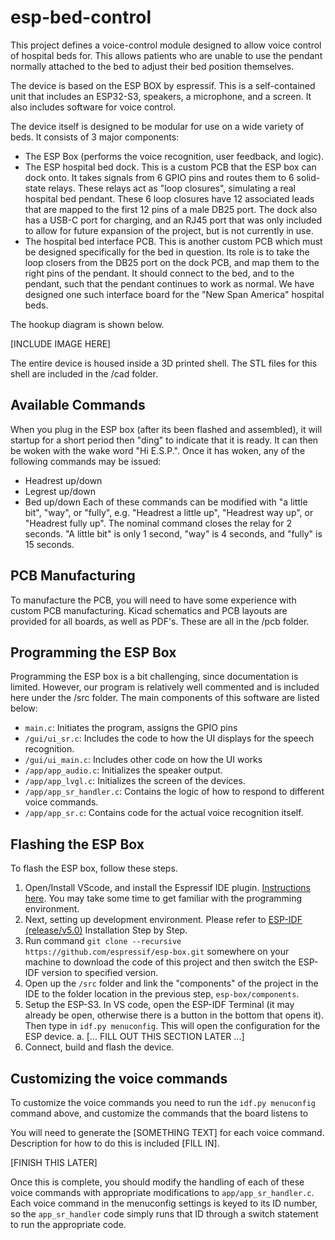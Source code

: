 # esp-bed-control

This project defines a voice-control module designed to allow voice control of hospital beds for. This allows patients who are unable to use the pendant normally attached to the bed to adjust their bed position themselves.

The device is based on the ESP BOX by espressif. This is a self-contained unit that includes an ESP32-S3, speakers, a microphone, and a screen. It also includes software for voice control.

The device itself is designed to be modular for use on a wide variety of beds. It consists of 3 major components:
  - The ESP Box (performs the voice recognition, user feedback, and logic).
  - The ESP hospital bed dock. This is a custom PCB that the ESP box can dock onto. It takes signals from 6 GPIO pins and routes them to 6 solid-state relays. These relays act as "loop closures", simulating a real hospital bed pendant. These 6 loop closures have 12 associated leads that are mapped to the first 12 pins of a male DB25 port. The dock also has a USB-C port for charging, and an RJ45 port that was only included to allow for future expansion of the project, but is not currently in use.
  - The hospital bed interface PCB. This is another custom PCB which must be designed specifically for the bed in question. Its role is to take the loop closers from the DB25 port on the dock PCB, and map them to the right pins of the pendant. It should connect to the bed, and to the pendant, such that the pendant continues to work as normal. We have designed one such interface board for the "New Span America" hospital beds. 

The hookup diagram is shown below.

[INCLUDE IMAGE HERE]

The entire device is housed inside a 3D printed shell. The STL files for this shell are included in the /cad folder.

## Available Commands

When you plug in the ESP box (after its been flashed and assembled), it will startup for a short period then "ding" to indicate that it is ready. It can then be woken with the wake word "Hi E.S.P.". Once it has woken, any of the following commands may be issued:
- Headrest up/down
- Legrest up/down
- Bed up/down
Each of these commands can be modified with "a little bit", "way", or "fully", e.g. "Headrest a little up", "Headrest way up", or "Headrest fully up". The nominal command closes the relay for 2 seconds. "A little bit" is only 1 second, "way" is 4 seconds, and "fully" is 15 seconds.

## PCB Manufacturing

To manufacture the PCB, you will need to have some experience with custom PCB manufacturing. Kicad schematics and PCB layouts are provided for all boards, as well as PDF's. These are all in the /pcb folder.

## Programming the ESP Box

Programming the ESP box is a bit challenging, since documentation is limited. However, our program is relatively well commented and is included here under the /src folder. The main components of this software are listed below:
  - ``main.c``: Initiates the program, assigns the GPIO pins
  - ``/gui/ui_sr.c``: Includes the code to how the UI displays for the speech recognition.
  - ``/gui/ui_main.c``: Includes other code on how the UI works
  - ``/app/app_audio.c``: Initializes the speaker output.
  - ``/app/app_lvgl.c``: Initializes the screen of the devices.
  - ``/app/app_sr_handler.c``: Contains the logic of how to respond to different voice commands.
  - ``/app/app_sr.c``: Contains code for the actual voice recognition itself.

## Flashing the ESP Box

To flash the ESP box, follow these steps.
1. Open/Install VScode, and install the Espressif IDE plugin. [Instructions here](https://docs.espressif.com/projects/esp-idf/en/latest/esp32/get-started/index.html). You may take some time to get familiar with the programming environment.
2. Next, setting up development environment. Please refer to [ESP-IDF (release/v5.0)](https://docs.espressif.com/projects/esp-idf/en/release-v4.4/esp32s3/get-started/index.html#installation-step-by-step) Installation Step by Step.
3. Run command ``git clone --recursive https://github.com/espressif/esp-box.git`` somewhere on your machine to download the code of this project and then switch the ESP-IDF version to specified version.
4. Open up the ``/src`` folder and link the "components" of the project in the IDE to the folder location in the previous step, ``esp-box/components``.
5. Setup the ESP-S3. In VS code, open the ESP-IDF Terminal (it may already be open, otherwise there is a button in the bottom that opens it). Then type in ``idf.py menuconfig``. This will open the configuration for the ESP device. 
  a. [... FILL OUT THIS SECTION LATER ...]
6. Connect, build and flash the device.

## Customizing the voice commands

To customize the voice commands you need to run the ``idf.py menuconfig`` command above, and customize the commands that the board listens to 

You will need to generate the [SOMETHING TEXT] for each voice command. Description for how to do this is included [FILL IN].

[FINISH THIS LATER]

Once this is complete, you should modify the handling of each of these voice commands with appropriate modifications to ``app/app_sr_handler.c``. Each voice command in the menuconfig settings is keyed to its ID number, so the ``app_sr_handler`` code simply runs that ID through a switch statement to run the appropriate code.

